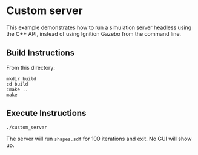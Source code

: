 # Custom server

This example demonstrates how to run a simulation server headless
using the C++ API, instead of using Ignition Gazebo from the command line.

## Build Instructions

From this directory:

    mkdir build
    cd build
    cmake ..
    make

## Execute Instructions

    ./custom_server

The server will run `shapes.sdf` for 100 iterations and exit. No GUI will
show up.
